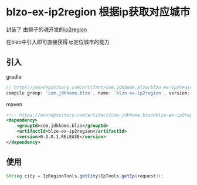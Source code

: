 # blzo-ex-ip2region 根据ip获取对应城市

封装了 由狮子的魂开发的[ip2region](https://gitee.com/lionsoul/ip2region)

在blzo中引入即可直接获得 ip定位城市的能力

## 引入

gradle
```groovy
// https://mvnrepository.com/artifact/com.jdkhome.blzo/blzo-ex-ip2region
compile group: 'com.jdkhome.blzo', name: 'blzo-ex-ip2region', version: 0.3.0.1.RELEASE
```

maven
```xml
<!-- https://mvnrepository.com/artifact/com.jdkhome.blzo/blzo-ex-ip2region -->
<dependency>
    <groupId>com.jdkhome.blzo</groupId>
    <artifactId>blzo-ex-ip2region</artifactId>
    <version>0.3.0.1.RELEASE</version>
</dependency>
```

## 使用

```java
String city = IpRegionTools.getCity(IpTools.getIp(request));
```